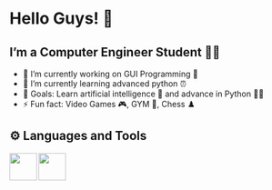 # Hello Guys! 👋

## I’m a Computer Engineer Student 👨‍🎓

- 🔭 I’m currently working on GUI Programming 🔘
- 🌱 I’m currently learning advanced python ⏰
- 🥅 Goals: Learn artificial intelligence 🧠 and advance in Python 🧑‍💻
- ⚡ Fun fact: Video Games 🎮, GYM 🔩, Chess ♟️

## ⚙️ Languages and Tools

<img align="left" height="48" width="48" src="https://user-images.githubusercontent.com/116388836/218730187-c39cd65d-b64c-4981-8de7-7580cff21d53.png"/>
<img align="left" height="48" width="48" src="https://user-images.githubusercontent.com/116388836/218734571-54de43c2-70ac-4c09-babc-097f23d412e3.png"/>




